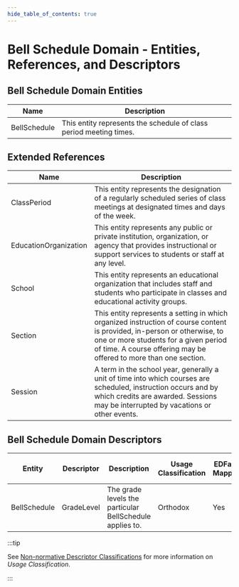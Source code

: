 ```yaml
---
hide_table_of_contents: true
---
```


# Bell Schedule Domain - Entities, References, and Descriptors

## Bell Schedule Domain Entities

| Name | Description |
| --- | --- |
| BellSchedule | This entity represents the schedule of class period meeting times. |

## Extended References

| Name | Description |
| --- | --- |
| ClassPeriod | This entity represents the designation of a regularly scheduled series of class meetings at designated times and days of the week. |
| EducationOrganization | This entity represents any public or private institution, organization, or agency that provides instructional or support services to students or staff at any level. |
| School | This entity represents an educational organization that includes staff and students who participate in classes and educational activity groups. |
| Section | This entity represents a setting in which organized instruction of course content is provided, in-person or otherwise, to one or more students for a given period of time. A course offering may be offered to more than one section. |
| Session | A term in the school year, generally a unit of time into which courses are scheduled, instruction occurs and by which credits are awarded. Sessions may be interrupted by vacations or other events. |

## Bell Schedule Domain Descriptors

| Entity | Descriptor | Description | Usage Classification | EDFacts Mapping | Commonly Used | Commonly State-Defined |
| --- | --- | --- | --- | --- | --- | --- |
| BellSchedule | GradeLevel | The grade levels the particular BellSchedule applies to. | Orthodox | Yes | Yes |     |

:::tip

See [Non-normative Descriptor
Classifications](/reference/data-exchange/udm/non-normative-descriptor-classifications)
for more information on _Usage Classification_.

:::

